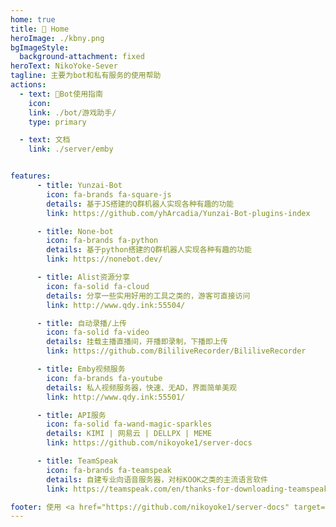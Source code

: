 ```yaml
---
home: true
title: 🏡 Home
heroImage: ./kbny.png
bgImageStyle:
  background-attachment: fixed
heroText: NikoYoke-Sever
tagline: 主要为bot和私有服务的使用帮助
actions:
  - text: 🤖Bot使用指南
    icon: 
    link: ./bot/游戏助手/
    type: primary

  - text: 文档
    link: ./server/emby


features:
      - title: Yunzai-Bot
        icon: fa-brands fa-square-js
        details: 基于JS搭建的Q群机器人实现各种有趣的功能
        link: https://github.com/yhArcadia/Yunzai-Bot-plugins-index

      - title: None-bot
        icon: fa-brands fa-python
        details: 基于python搭建的Q群机器人实现各种有趣的功能
        link: https://nonebot.dev/

      - title: Alist资源分享
        icon: fa-solid fa-cloud
        details: 分享一些实用好用的工具之类的，游客可直接访问
        link: http://www.qdy.ink:55504/

      - title: 自动录播/上传
        icon: fa-solid fa-video
        details: 挂载主播直播间，开播即录制，下播即上传
        link: https://github.com/BililiveRecorder/BililiveRecorder

      - title: Emby视频服务
        icon: fa-brands fa-youtube
        details: 私人视频服务器，快速、无AD，界面简单美观
        link: http://www.qdy.ink:55501/

      - title: API服务
        icon: fa-solid fa-wand-magic-sparkles
        details: KIMI | 网易云 | DELLPX | MEME 
        link: https://github.com/nikoyoke1/server-docs

      - title: TeamSpeak
        icon: fa-brands fa-teamspeak
        details: 自建专业向语音服务器，对标KOOK之类的主流语言软件
        link: https://teamspeak.com/en/thanks-for-downloading-teamspeak/

footer: 使用 <a href="https://github.com/nikoyoke1/server-docs" target="_blank">Github © 2024 server-docs </a> MIT 协议, 版权所有 © Mr.NikoYoke
---
```

